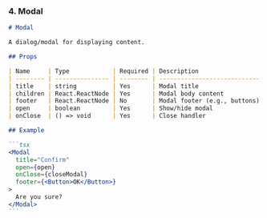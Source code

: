 ### 4. Modal

````markdown
# Modal

A dialog/modal for displaying content.

## Props

| Name     | Type            | Required | Description                  |
| -------- | --------------- | -------- | ---------------------------- |
| title    | string          | Yes      | Modal title                  |
| children | React.ReactNode | Yes      | Modal body content           |
| footer   | React.ReactNode | No       | Modal footer (e.g., buttons) |
| open     | boolean         | Yes      | Show/hide modal              |
| onClose  | () => void      | Yes      | Close handler                |

## Example

```tsx
<Modal
  title="Confirm"
  open={open}
  onClose={closeModal}
  footer={<Button>OK</Button>}
>
  Are you sure?
</Modal>
```
````
